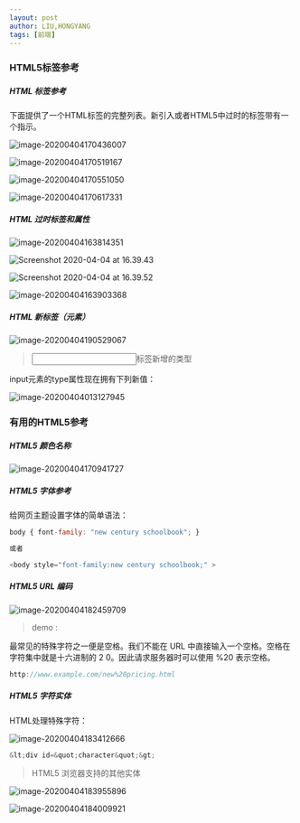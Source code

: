 ```yaml
---
layout: post
author: LIU,HONGYANG
tags: [前端]
---
```




### HTML5标签参考





##### HTML 标签参考

下面提供了一个HTML标签的完整列表。新引入或者HTML5中过时的标签带有一个指示。



![image-20200404170436007](https://tva1.sinaimg.cn/large/00831rSTgy1gdhufqf0ktj30li0qcgpm.jpg)

![image-20200404170519167](https://tva1.sinaimg.cn/large/00831rSTgy1gdhuhrm5p3j30io0pk76k.jpg)

![image-20200404170551050](https://tva1.sinaimg.cn/large/00831rSTgy1gdhuh1636qj30lu0u6td9.jpg)



![image-20200404170617331](https://tva1.sinaimg.cn/large/00831rSTgy1gdhuhhi2tuj30mw0jm76o.jpg)





##### HTML 过时标签和属性



![image-20200404163814351](https://tva1.sinaimg.cn/large/00831rSTgy1gdhtoat7j3j30yy0de764.jpg)

![Screenshot 2020-04-04 at 16.39.43](https://tva1.sinaimg.cn/large/00831rSTgy1gdhtqr3hp5j30ki0esgmp.jpg)



![Screenshot 2020-04-04 at 16.39.52](https://tva1.sinaimg.cn/large/00831rSTgy1gdhtqmizamj30k80dgq40.jpg)

![image-20200404163903368](https://tva1.sinaimg.cn/large/00831rSTgy1gdhtp6csmqj30s80cq0tn.jpg)







##### HTML 新标签（元素）



![image-20200404190529067](https://tva1.sinaimg.cn/large/00831rSTgy1gdhxxii5lgj30vq0t0dlv.jpg)





> <input>标签新增的类型



input元素的type属性现在拥有下列新值：



![image-20200404013127945](https://tva1.sinaimg.cn/large/00831rSTgy1gdh3gu1zmpj30we0qetbz.jpg)







### 有用的HTML5参考



##### HTML5 颜色名称

![image-20200404170941727](https://tva1.sinaimg.cn/large/00831rSTgy1gdhul0tc5kj31080nwgop.jpg)

##### HTML5 字体参考

给网页主题设置字体的简单语法：

```javascript
body { font-family: "new century schoolbook"; }

或者

<body style="font-family:new century schoolbook;" >
```



##### HTML5 URL 编码

![image-20200404182459709](https://tva1.sinaimg.cn/large/00831rSTgy1gdhwre933ej310i0lw449.jpg)



> demo :



最常见的特殊字符之一便是空格。我们不能在 URL 中直接输入一个空格。空格在字符集中就是十六进制的 2 0。因此请求服务器时可以使用 %20 表示空格。

```javascript
http://www.example.com/new%20pricing.html
```





##### HTML5 字符实体



HTML处理特殊字符：



![image-20200404183412666](https://tva1.sinaimg.cn/large/00831rSTgy1gdhx0ytnyaj315k0bi401.jpg)



```javascript
&lt;div id=&quot;character&quot;&gt;
```



> HTML5 浏览器支持的其他实体



![image-20200404183955896](https://tva1.sinaimg.cn/large/00831rSTgy1gdhx6xb6cgj30v60faac7.jpg)

![image-20200404184009921](https://tva1.sinaimg.cn/large/00831rSTgy1gdhx75gyrbj30v60li777.jpg)









